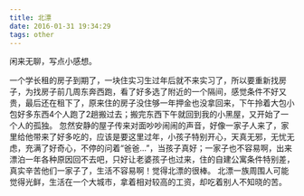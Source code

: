 ```yaml
---
title: 北漂
date: 2016-01-31 19:34:29
tags: other
---
```

闲来无聊，写点小感想。
<!-- more -->
一个学长租的房子到期了，一块住实习生过年后就不来实习了，所以要重新找房子，为找房子前几周东奔西跑，看了好多选了附近的一个隔间，感觉条件不好又贵，最后还在租下了，原来住的房子没住够一年押金也没拿回来，下午拎着大包小包好多东西4个人跑了2趟搬过去；搬完东西下午就回到我的小黑屋，又开始了一个人的孤独。
忽然安静的屋子传来对面吵吵闹闹的声音，好像一家子人来了，家里给他带来了好多吃的，应该是要这里过年，小孩子特别开心，天真无邪，无忧无虑，充满了好奇心，不停的问着“爸爸...”，当孩子真好；一家子也不容易啊，出来漂泊一年各种原因回不去吧，只好让老婆孩子也过来，住的自建公寓条件特别差，真实辛苦他们一家子了，生活不容易啊！觉得北漂的很棒。
北漂一族周围人可能觉得光鲜，生活在一个大城市，拿着相对较高的工资，却吃着别人不知晓的苦。
